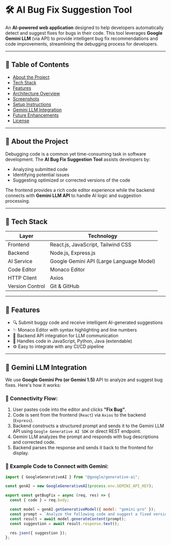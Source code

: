 # 🛠️ AI Bug Fix Suggestion Tool

An **AI-powered web application** designed to help developers automatically detect and suggest fixes for bugs in their code. This tool leverages **Google Gemini LLM** (via API) to provide intelligent bug fix recommendations and code improvements, streamlining the debugging process for developers.

---

## 📜 Table of Contents

- [About the Project](#about-the-project)
- [Tech Stack](#tech-stack)
- [Features](#features)
- [Architecture Overview](#architecture-overview)
- [Screenshots](#screenshots)
- [Setup Instructions](#setup-instructions)
- [Gemini LLM Integration](#gemini-llm-integration)
- [Future Enhancements](#future-enhancements)
- [License](#license)

---

## 📖 About the Project

Debugging code is a common yet time-consuming task in software development. The **AI Bug Fix Suggestion Tool** assists developers by:

- Analyzing submitted code
- Identifying potential issues
- Suggesting optimized or corrected versions of the code

The frontend provides a rich code editor experience while the backend connects with **Gemini LLM API** to handle AI logic and suggestion processing.

---

## 🧰 Tech Stack

| Layer        | Technology                        |
|--------------|-----------------------------------|
| Frontend     | React.js, JavaScript, Tailwind CSS|
| Backend      | Node.js, Express.js               |
| AI Service   | Google Gemini API (Large Language Model) |
| Code Editor  | Monaco Editor                     |
| HTTP Client  | Axios                             |
| Version Control | Git & GitHub                   |

---

## 🚀 Features

- 🔍 Submit buggy code and receive intelligent AI-generated suggestions
- ✨ Monaco Editor with syntax highlighting and line numbers
- 🔗 Backend API integration for LLM communication
- 📡 Handles code in JavaScript, Python, Java (extendable)
- ⚙️ Easy to integrate with any CI/CD pipeline

---

## 🧠 Gemini LLM Integration

We use **Google Gemini Pro (or Gemini 1.5)** API to analyze and suggest bug fixes. Here's how it works:

### 🔗 Connectivity Flow:
1. User pastes code into the editor and clicks **"Fix Bug"**.
2. Code is sent from the frontend (`React`) via `Axios` to the backend (`Express`).
3. Backend constructs a structured prompt and sends it to the Gemini LLM API using `Google Generative AI SDK` or direct REST endpoint.
4. Gemini LLM analyzes the prompt and responds with bug descriptions and corrected code.
5. Backend parses the response and sends it back to the frontend for display.

### 🔐 Example Code to Connect with Gemini:
```js
import { GoogleGenerativeAI } from "@google/generative-ai";

const genAI = new GoogleGenerativeAI(process.env.GEMINI_API_KEY);

export const getBugFix = async (req, res) => {
  const { code } = req.body;

  const model = genAI.getGenerativeModel({ model: "gemini-pro" });
  const prompt = `Analyze the following code and suggest a fixed version:\n\n${code}`;
  const result = await model.generateContent(prompt);
  const suggestion = await result.response.text();

  res.json({ suggestion });
};
